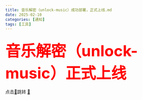 ```yaml
---
title: 音乐解密（unlock-music）成功部署，正式上线.md
date: 2025-02-10
categories: [通知]
tags: [工具]
---
```


### <font color="＃FF0000" size=12>音乐解密（unlock-music）正式上线 </font>

点击[🚀](https://wwr650.github.io/https://wwr650.github.io/running_page)跳转
[🚀](https://wwr650.github.io/unlock-music)